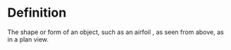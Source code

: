 # Definition

The shape or form of an object, such as an airfoil , as seen from above,
as in a plan view.
